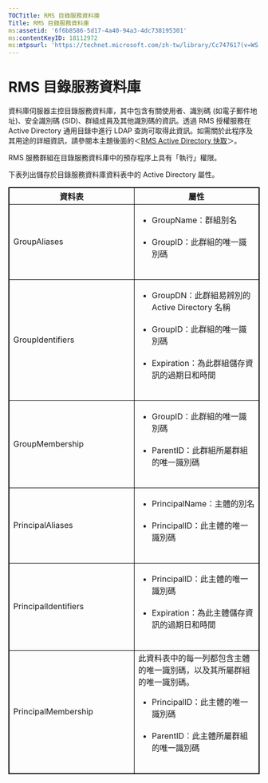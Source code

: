 ```yaml
---
TOCTitle: RMS 目錄服務資料庫
Title: RMS 目錄服務資料庫
ms:assetid: '6f6b8586-5d17-4a40-94a3-4dc738195301'
ms:contentKeyID: 18112972
ms:mtpsurl: 'https://technet.microsoft.com/zh-tw/library/Cc747617(v=WS.10)'
---
```


RMS 目錄服務資料庫
==================

資料庫伺服器主控目錄服務資料庫，其中包含有關使用者、識別碼 (如電子郵件地址)、安全識別碼 (SID)、群組成員及其他識別碼的資訊。透過 RMS 授權服務在 Active Directory 通用目錄中進行 LDAP 查詢可取得此資訊。如需關於此程序及其用途的詳細資訊，請參閱本主題後面的＜[RMS Active Directory 快取](https://technet.microsoft.com/c721a2eb-2fe9-4346-b426-3cc169b97265)＞。

RMS 服務群組在目錄服務資料庫中的預存程序上具有「執行」權限。

下表列出儲存於目錄服務資料庫資料表中的 Active Directory 屬性。

<p></p> 
<table style="border:1px solid black;">
<colgroup>
<col width="50%" />
<col width="50%" />
</colgroup>
<thead>
<tr class="header">
<th style="border:1px solid black;" >資料表</th>
<th style="border:1px solid black;" >屬性</th>
</tr>
</thead>
<tbody>
<tr class="odd">
<td style="border:1px solid black;">GroupAliases</td>
<td style="border:1px solid black;"><ul>
<li>GroupName：群組別名<br />
<br />
</li>
<li>GroupID：此群組的唯一識別碼<br />
<br />
</li>
</ul></td>
</tr>
<tr class="even">
<td style="border:1px solid black;">GroupIdentifiers</td>
<td style="border:1px solid black;"><ul>
<li>GroupDN：此群組易辨別的 Active Directory 名稱<br />
<br />
</li>
<li>GroupID：此群組的唯一識別碼<br />
<br />
</li>
<li>Expiration：為此群組儲存資訊的過期日和時間<br />
<br />
</li>
</ul></td>
</tr>
<tr class="odd">
<td style="border:1px solid black;">GroupMembership</td>
<td style="border:1px solid black;"><ul>
<li>GroupID：此群組的唯一識別碼<br />
<br />
</li>
<li>ParentID：此群組所屬群組的唯一識別碼<br />
<br />
</li>
</ul></td>
</tr>
<tr class="even">
<td style="border:1px solid black;">PrincipalAliases</td>
<td style="border:1px solid black;"><ul>
<li>PrincipalName：主體的別名<br />
<br />
</li>
<li>PrincipalID：此主體的唯一識別碼<br />
<br />
</li>
</ul></td>
</tr>
<tr class="odd">
<td style="border:1px solid black;">PrincipalIdentifiers</td>
<td style="border:1px solid black;"><ul>
<li>PrincipalID：此主體的唯一識別碼<br />
<br />
</li>
<li>Expiration：為此主體儲存資訊的過期日和時間<br />
<br />
</li>
</ul></td>
</tr>
<tr class="even">
<td style="border:1px solid black;">PrincipalMembership</td>
<td style="border:1px solid black;">此資料表中的每一列都包含主體的唯一識別碼，以及其所屬群組的唯一識別碼。
<ul>
<li>PrincipalID：此主體的唯一識別碼<br />
<br />
</li>
<li>ParentID：此主體所屬群組的唯一識別碼<br />
<br />
</li>
</ul></td>
</tr>
</tbody>
</table>
